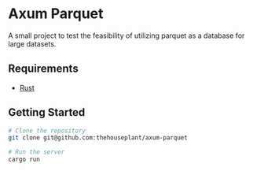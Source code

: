 # Axum Parquet

A small project to test the feasibility of utilizing parquet as a database for large datasets.

## Requirements

- [Rust](https://www.rust-lang.org/)

## Getting Started

```zsh
# Clone the repository
git clone git@github.com:thehouseplant/axum-parquet

# Run the server
cargo run
```
